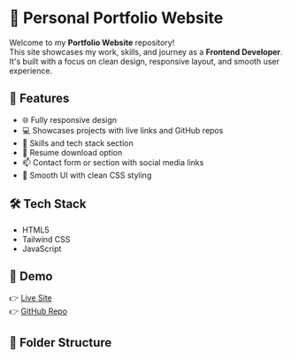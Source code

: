 # 💼 Personal Portfolio Website

Welcome to my **Portfolio Website** repository!  
This site showcases my work, skills, and journey as a **Frontend Developer**. It's built with a focus on clean design, responsive layout, and smooth user experience.

## 🚀 Features

- 🌐 Fully responsive design
- 💻 Showcases projects with live links and GitHub repos
- 🧠 Skills and tech stack section
- 📄 Resume download option 
- 📫 Contact form or section with social media links
- 🎨 Smooth UI with clean CSS styling

## 🛠️ Tech Stack

- HTML5   
- Tailwind CSS
- JavaScript   


## 📸 Demo

👉 [Live Site](https://your-portfolio-url.com)  
👉 [GitHub Repo](https://github.com/Rishi-Kumar27/Personal-Portfolio-Website.git)

## 🧾 Folder Structure

